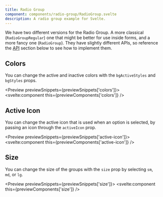```yaml
---
title: Radio Group
component: components/radio-group/RadioGroup.svelte
description: A radio group example for Svelte.
---
```


<script>
    import { Preview } from '$components';

    export let previewSnippets;
    export let previewComponents;
</script>

We have two different versions for the Radio Group. A more classical (`RadioGroupRegular`) one that might be better for use inside forms, and a more fancy one (`RadioGroup`). They have slightly different APIs, so reference the [API](#api) section below to see how to implement them.


## Colors

You can change the active and inactive colors with the `bgActiveStyles` and `bgStyles` props.

<Preview previewSnippets={previewSnippets['colors']}>
    <svelte:component this={previewComponents['colors']} />
</Preview>

## Active Icon

You can change the active icon that is used when an option is selected, by passing an icon through the `activeIcon` prop.

<Preview previewSnippets={previewSnippets['active-icon']}>
    <svelte:component this={previewComponents['active-icon']} />
</Preview>

## Size

You can change the size of the groups with the `size` prop by selecting `sm`, `md`, or `lg`.

<Preview previewSnippets={previewSnippets['size']}>
    <svelte:component this={previewComponents['size']} />
</Preview>
